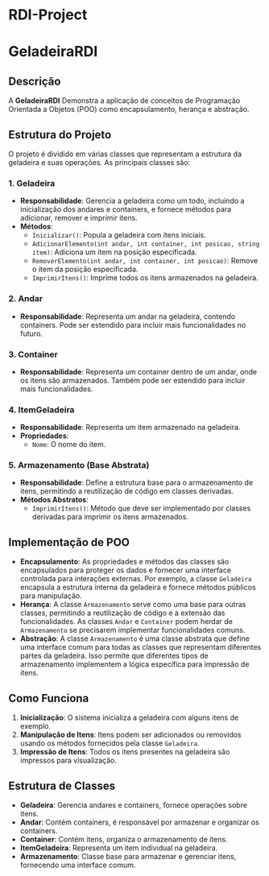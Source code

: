 # RDI-Project

# GeladeiraRDI

## Descrição

A **GeladeiraRDI** Demonstra a aplicação de conceitos de Programação Orientada a Objetos (POO) como encapsulamento, herança e abstração.

## Estrutura do Projeto

O projeto é dividido em várias classes que representam a estrutura da geladeira e suas operações. As principais classes são:

### **1. Geladeira**

- **Responsabilidade**: Gerencia a geladeira como um todo, incluindo a inicialização dos andares e containers, e fornece métodos para adicionar, remover e imprimir itens.
- **Métodos**:
  - `Inicializar()`: Popula a geladeira com itens iniciais.
  - `AdicionarElemento(int andar, int container, int posicao, string item)`: Adiciona um item na posição especificada.
  - `RemoverElemento(int andar, int container, int posicao)`: Remove o item da posição especificada.
  - `ImprimirItens()`: Imprime todos os itens armazenados na geladeira.

### **2. Andar**

- **Responsabilidade**: Representa um andar na geladeira, contendo containers. Pode ser estendido para incluir mais funcionalidades no futuro.

### **3. Container**

- **Responsabilidade**: Representa um container dentro de um andar, onde os itens são armazenados. Também pode ser estendido para incluir mais funcionalidades.

### **4. ItemGeladeira**

- **Responsabilidade**: Representa um item armazenado na geladeira.
- **Propriedades**:
  - `Nome`: O nome do item.

### **5. Armazenamento (Base Abstrata)**

- **Responsabilidade**: Define a estrutura base para o armazenamento de itens, permitindo a reutilização de código em classes derivadas.
- **Métodos Abstratos**:
  - `ImprimirItens()`: Método que deve ser implementado por classes derivadas para imprimir os itens armazenados.

## Implementação de POO

- **Encapsulamento**: As propriedades e métodos das classes são encapsulados para proteger os dados e fornecer uma interface controlada para interações externas. Por exemplo, a classe `Geladeira` encapsula a estrutura interna da geladeira e fornece métodos públicos para manipulação.
- **Herança**: A classe `Armazenamento` serve como uma base para outras classes, permitindo a reutilização de código e a extensão das funcionalidades. As classes `Andar` e `Container` podem herdar de `Armazenamento` se precisarem implementar funcionalidades comuns.
- **Abstração**: A classe `Armazenamento` é uma classe abstrata que define uma interface comum para todas as classes que representam diferentes partes da geladeira. Isso permite que diferentes tipos de armazenamento implementem a lógica específica para impressão de itens.

## Como Funciona

1. **Inicialização**: O sistema inicializa a geladeira com alguns itens de exemplo.
2. **Manipulação de Itens**: Itens podem ser adicionados ou removidos usando os métodos fornecidos pela classe `Geladeira`.
3. **Impressão de Itens**: Todos os itens presentes na geladeira são impressos para visualização.

## Estrutura de Classes

- **Geladeira**: Gerencia andares e containers, fornece operações sobre itens.
- **Andar**: Contém containers, é responsável por armazenar e organizar os containers.
- **Container**: Contém itens, organiza o armazenamento de itens.
- **ItemGeladeira**: Representa um item individual na geladeira.
- **Armazenamento**: Classe base para armazenar e gerenciar itens, fornecendo uma interface comum.

